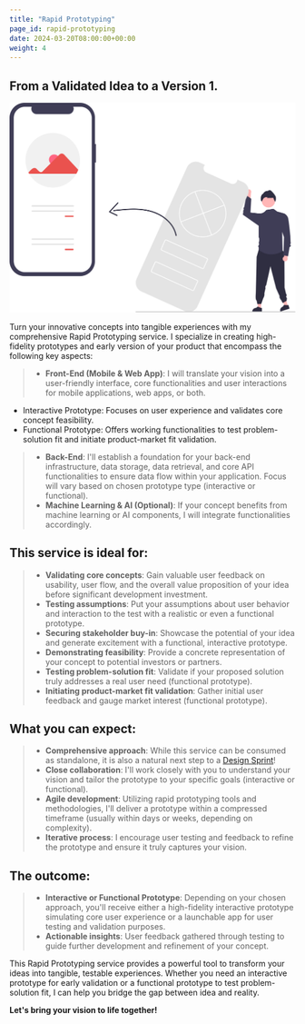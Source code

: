 ```yaml
---
title: "Rapid Prototyping"
page_id: rapid-prototyping
date: 2024-03-20T08:00:00+00:00
weight: 4
---
```


## From a Validated Idea to a Version 1.

![Rapid Prototyping](/images/illustrations/undraw_design_process_re_0dhf.svg)

<!--more-->

Turn your innovative concepts into tangible experiences with my comprehensive Rapid Prototyping service. I specialize in creating high-fidelity prototypes and early version of your product that encompass the following key aspects:

> * **Front-End (Mobile & Web App)**: I will translate your vision into a user-friendly interface, core functionalities and user interactions for mobile applications, web apps, or both.
  * Interactive Prototype: Focuses on user experience and validates core concept feasibility.
  * Functional Prototype: Offers working functionalities to test problem-solution fit and initiate product-market fit validation.
> * **Back-End**: I'll establish a foundation for your back-end infrastructure, data storage, data retrieval, and core API functionalities to ensure data flow within your application. Focus will vary based on chosen prototype type (interactive or functional).
> * **Machine Learning & AI (Optional)**: If your concept benefits from machine learning or AI components, I will integrate functionalities accordingly.

## This service is ideal for:
> * **Validating core concepts**: Gain valuable user feedback on usability, user flow, and the overall value proposition of your idea before significant development investment.
> * **Testing assumptions**: Put your assumptions about user behavior and interaction to the test with a realistic or even a functional prototype.
> * **Securing stakeholder buy-in**: Showcase the potential of your idea and generate excitement with a functional, interactive prototype.
> * **Demonstrating feasibility**: Provide a concrete representation of your concept to potential investors or partners.
> * **Testing problem-solution fit**: Validate if your proposed solution truly addresses a real user need (functional prototype).
> * **Initiating product-market fit validation**: Gather initial user feedback and gauge market interest (functional prototype).

## What you can expect:
> * **Comprehensive approach**: While this service can be consumed as standalone, it is also a natural next step to a [Design Sprint](/services/design-sprint)!
> * **Close collaboration**: I'll work closely with you to understand your vision and tailor the prototype to your specific goals (interactive or functional).
> * **Agile development**: Utilizing rapid prototyping tools and methodologies, I'll deliver a prototype within a compressed timeframe (usually within days or weeks, depending on complexity).
> * **Iterative process**: I encourage user testing and feedback to refine the prototype and ensure it truly captures your vision.

## The outcome:
> * **Interactive or Functional Prototype**: Depending on your chosen approach, you'll receive either a high-fidelity interactive prototype simulating core user experience or a launchable app for user testing and validation purposes.
> * **Actionable insights**: User feedback gathered through testing to guide further development and refinement of your concept.

This Rapid Prototyping service provides a powerful tool to transform your ideas into tangible, testable experiences. Whether you need an interactive prototype for early validation or a functional prototype to test problem-solution fit, I can help you bridge the gap between idea and reality.

**Let's bring your vision to life together!**